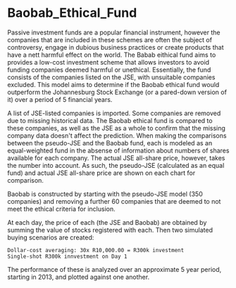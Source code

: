 # Baobab_Ethical_Fund
Passive investment funds are a popular financial instrument, however the companies that are included in these schemes are often the subject of controversy, engage in dubious business practices or create products that have a nett harmful effect on the world. The Babab eithical fund aims to provides a low-cost investment scheme that allows investors to avoid funding companies deemed harmful or unethical. Essentially, the fund consists of the companies listed on the JSE, with unsuitable companies excluded. This model aims to determine if the Baobab ethical fund would outperform the Johannesburg Stock Exchange (or a pared-down version of it) over a period of 5 financial years.

A list of JSE-listed companies is imported. Some companies are removed due to missing historical data. The Baobab ethical fund is compared to these companies, as well as the JSE as a whole to confirm that the missing company data doesn't affect the prediction. When making the comparisons between the pseudo-JSE and the Baobab fund, each is modeled as an equal-weighted fund in the absense of information about numbers of shares available for each company. The actual JSE all-share price, however, takes the number into account. As such, the pseudo-JSE (calculated as an equal fund) and actual JSE all-share price are shown on each chart for comparison.

Baobab is constructed by starting with the pseudo-JSE model (350 companies) and removing a further 60 companies that are deemed to not meet the ethical criteria for inclusion.

At each day, the price of each (the JSE and Baobab) are obtained by summing the value of stocks registered with each. Then two simulated buying scenarios are created:

    Dollar-cost averaging: 30x R10,000.00 = R300k investment
    Single-shot R300k innvestment on Day 1

The performance of these is analyzed over an approximate 5 year period, starting in 2013, and plotted against one another.

